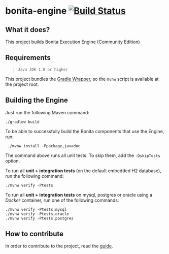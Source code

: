 bonita-engine [![Build Status](https://travis-ci.org/bonitasoft/bonita-engine.svg?branch=master)](https://travis-ci.org/bonitasoft/bonita-engine)
=============

What it does?
-------------
This project builds Bonita Execution Engine (Community Edition)


Requirements
-------------
>     Java JDK 1.8 or higher

This project bundles the [Gradle Wrapper](https://github.com/takari/maven-wrapper), so the `mvnw` script is available at
the project root.


Building the Engine
-----------------
Just run the following Maven command:
```
./gradlew build
```

To be able to successfully build the Bonita components that use the Engine, run:
```
 ./mvnw install -Ppackage,javadoc
```

The command above runs all unit tests. To skip them, add the `-DskipTests`
option.

To run all **unit + integration tests** (on the default embedded H2
database), run the following command:
```
./mvnw verify -Ptests
```

To run all **unit + integration tests** on mysql, postgres or oracle using
a _Docker_ container, run one of the following commands:
```
./mvnw verify -Ptests,mysql
./mvnw verify -Ptests,oracle
./mvnw verify -Ptests,postgres
```

How to contribute
-----------------

In order to contribute to the project, read the [guide](https://github.com/bonitasoft/bonita-developer-resources/blob/master/CONTRIBUTING.MD).
